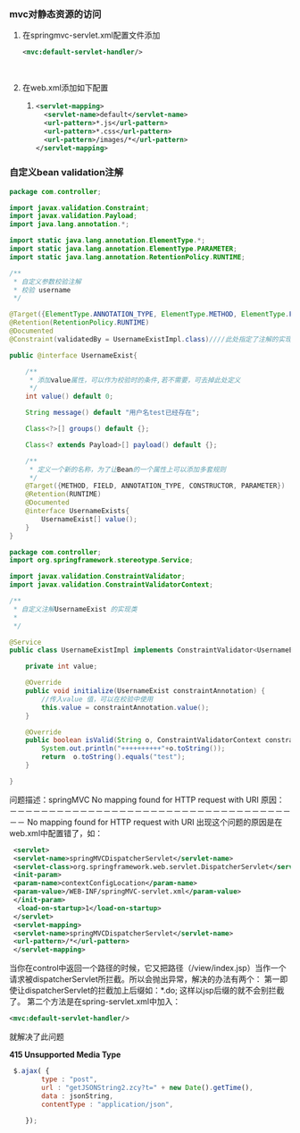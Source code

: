 ### mvc对静态资源的访问

1. 在springmvc-servlet.xml配置文件添加

   ```xml
   <mvc:default-servlet-handler/>
   ```

   ​

2. 在web.xml添加如下配置

   1. ```xml
      <servlet-mapping>
        <servlet-name>default</servlet-name>
        <url-pattern>*.js</url-pattern>
        <url-pattern>*.css</url-pattern>
        <url-pattern>/images/*</url-pattern>
      </servlet-mapping>
      ```


### 自定义bean validation注解

```java
package com.controller;

import javax.validation.Constraint;
import javax.validation.Payload;
import java.lang.annotation.*;

import static java.lang.annotation.ElementType.*;
import static java.lang.annotation.ElementType.PARAMETER;
import static java.lang.annotation.RetentionPolicy.RUNTIME;

/**
 * 自定义参数校验注解
 * 校验 username
 */

@Target({ElementType.ANNOTATION_TYPE, ElementType.METHOD, ElementType.FIELD})
@Retention(RetentionPolicy.RUNTIME)
@Documented
@Constraint(validatedBy = UsernameExistImpl.class)////此处指定了注解的实现类为UsernameExistImpl

public @interface UsernameExist{

    /**
     * 添加value属性，可以作为校验时的条件,若不需要，可去掉此处定义
     */
    int value() default 0;

    String message() default "用户名test已经存在";

    Class<?>[] groups() default {};

    Class<? extends Payload>[] payload() default {};

    /**
     * 定义一个新的名称，为了让Bean的一个属性上可以添加多套规则
     */
    @Target({METHOD, FIELD, ANNOTATION_TYPE, CONSTRUCTOR, PARAMETER})
    @Retention(RUNTIME)
    @Documented
    @interface UsernameExists{
        UsernameExist[] value();
    }
}
```

```java
package com.controller;
import org.springframework.stereotype.Service;

import javax.validation.ConstraintValidator;
import javax.validation.ConstraintValidatorContext;

/**
 * 自定义注解UsernameExist 的实现类
 * 
 */

@Service
public class UsernameExistImpl implements ConstraintValidator<UsernameExist, String> {

    private int value;

    @Override
    public void initialize(UsernameExist constraintAnnotation) {
        //传入value 值，可以在校验中使用
        this.value = constraintAnnotation.value();
    }

    @Override
    public boolean isValid(String o, ConstraintValidatorContext constraintValidatorContext) {
        System.out.println("++++++++++"+o.toString());
        return  o.toString().equals("test");
    }

}
```
问题描述：springMVC No mapping found for HTTP request with URI
原因：
－－－－－－－－－－－－－－－－－－－－－－－－－－－－－－－－－－－－－－
No mapping found for HTTP request with URI
出现这个问题的原因是在web.xml中配置错了，如：
```xml
 <servlet>
 <servlet-name>springMVCDispatcherServlet</servlet-name>
 <servlet-class>org.springframework.web.servlet.DispatcherServlet</servlet-class>
 <init-param>
 <param-name>contextConfigLocation</param-name>
 <param-value>/WEB-INF/springMVC-servlet.xml</param-value>
 </init-param>
  <load-on-startup>1</load-on-startup>
 </servlet>
 <servlet-mapping>
 <servlet-name>springMVCDispatcherServlet</servlet-name>
 <url-pattern>/*</url-pattern>
 </servlet-mapping>
```
当你在control中返回一个路径的时候，它又把路径（/view/index.jsp）当作一个请求被dispatcherServlet所拦截。所以会抛出异常，解决的办法有两个：
第一即使让dispatcherServlet的拦截加上后缀如：*.do;
这样以jsp后缀的就不会别拦截了。
第二个方法是在spring-servlet.xml中加入：
```xml
<mvc:default-servlet-handler/>
```

就解决了此问题



**415 Unsupported Media Type** 

```javascript
 $.ajax( {  
        type : "post",  
        url : "getJSONString2.zcy?t=" + new Date().getTime(),  
        data : jsonString,  
        contentType : "application/json",   
          
    });  
```

